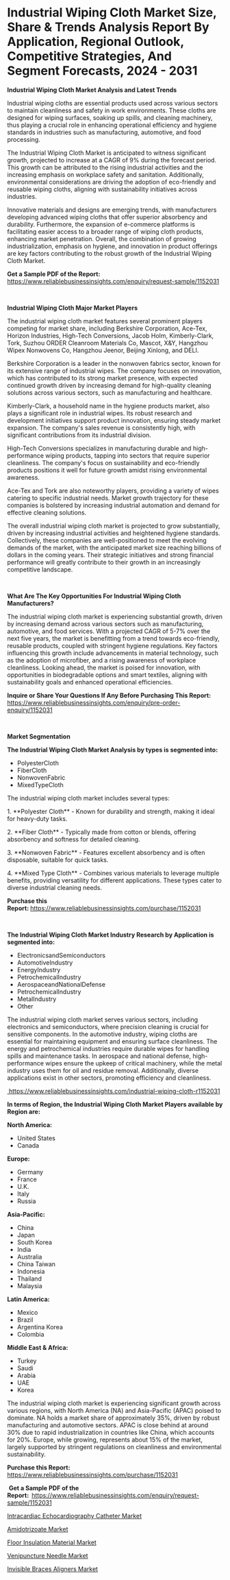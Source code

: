<p><h1>Industrial Wiping Cloth Market Size, Share & Trends Analysis Report By Application, Regional Outlook, Competitive Strategies, And Segment Forecasts, 2024 - 2031</h1></p><p><strong>Industrial Wiping Cloth Market Analysis and Latest Trends</strong></p>
<p><p>Industrial wiping cloths are essential products used across various sectors to maintain cleanliness and safety in work environments. These cloths are designed for wiping surfaces, soaking up spills, and cleaning machinery, thus playing a crucial role in enhancing operational efficiency and hygiene standards in industries such as manufacturing, automotive, and food processing.</p><p>The Industrial Wiping Cloth Market is anticipated to witness significant growth, projected to increase at a CAGR of 9% during the forecast period. This growth can be attributed to the rising industrial activities and the increasing emphasis on workplace safety and sanitation. Additionally, environmental considerations are driving the adoption of eco-friendly and reusable wiping cloths, aligning with sustainability initiatives across industries.</p><p>Innovative materials and designs are emerging trends, with manufacturers developing advanced wiping cloths that offer superior absorbency and durability. Furthermore, the expansion of e-commerce platforms is facilitating easier access to a broader range of wiping cloth products, enhancing market penetration. Overall, the combination of growing industrialization, emphasis on hygiene, and innovation in product offerings are key factors contributing to the robust growth of the Industrial Wiping Cloth Market.</p></p>
<p><strong>Get a Sample PDF of the Report:&nbsp;</strong> <a href="https://www.reliablebusinessinsights.com/enquiry/request-sample/1152031?utm_campaign=75&utm_medium=2&utm_source=Github&utm_content=ia&utm_term=07112024&utm_id=industrial-wiping-cloth">https://www.reliablebusinessinsights.com/enquiry/request-sample/1152031</a></p>
<p>&nbsp;</p>
<p><strong>Industrial Wiping Cloth Major Market Players</strong></p>
<p><p>The industrial wiping cloth market features several prominent players competing for market share, including Berkshire Corporation, Ace-Tex, Horizon Industries, High-Tech Conversions, Jacob Holm, Kimberly-Clark, Tork, Suzhou ORDER Cleanroom Materials Co, Mascot, X&Y, Hangzhou Wipex Nonwovens Co, Hangzhou Jeenor, Beijing Xinlong, and DELI.</p><p>Berkshire Corporation is a leader in the nonwoven fabrics sector, known for its extensive range of industrial wipes. The company focuses on innovation, which has contributed to its strong market presence, with expected continued growth driven by increasing demand for high-quality cleaning solutions across various sectors, such as manufacturing and healthcare.</p><p>Kimberly-Clark, a household name in the hygiene products market, also plays a significant role in industrial wipes. Its robust research and development initiatives support product innovation, ensuring steady market expansion. The company's sales revenue is consistently high, with significant contributions from its industrial division.</p><p>High-Tech Conversions specializes in manufacturing durable and high-performance wiping products, tapping into sectors that require superior cleanliness. The company's focus on sustainability and eco-friendly products positions it well for future growth amidst rising environmental awareness.</p><p>Ace-Tex and Tork are also noteworthy players, providing a variety of wipes catering to specific industrial needs. Market growth trajectory for these companies is bolstered by increasing industrial automation and demand for effective cleaning solutions.</p><p>The overall industrial wiping cloth market is projected to grow substantially, driven by increasing industrial activities and heightened hygiene standards. Collectively, these companies are well-positioned to meet the evolving demands of the market, with the anticipated market size reaching billions of dollars in the coming years. Their strategic initiatives and strong financial performance will greatly contribute to their growth in an increasingly competitive landscape.</p></p>
<p>&nbsp;</p>
<p><strong>What Are The Key Opportunities For Industrial Wiping Cloth Manufacturers?</strong></p>
<p><p>The industrial wiping cloth market is experiencing substantial growth, driven by increasing demand across various sectors such as manufacturing, automotive, and food services. With a projected CAGR of 5-7% over the next five years, the market is benefitting from a trend towards eco-friendly, reusable products, coupled with stringent hygiene regulations. Key factors influencing this growth include advancements in material technology, such as the adoption of microfiber, and a rising awareness of workplace cleanliness. Looking ahead, the market is poised for innovation, with opportunities in biodegradable options and smart textiles, aligning with sustainability goals and enhanced operational efficiencies.</p></p>
<p><strong>Inquire or Share Your Questions If Any Before Purchasing This Report:</strong> <a href="https://www.reliablebusinessinsights.com/enquiry/pre-order-enquiry/1152031?utm_campaign=75&utm_medium=2&utm_source=Github&utm_content=ia&utm_term=07112024&utm_id=industrial-wiping-cloth">https://www.reliablebusinessinsights.com/enquiry/pre-order-enquiry/1152031</a></p>
<p>&nbsp;</p>
<p><strong>Market Segmentation</strong></p>
<p><strong>The Industrial Wiping Cloth Market Analysis by types is segmented into:</strong></p>
<p><ul><li>PolyesterCloth</li><li>FiberCloth</li><li>NonwovenFabric</li><li>MixedTypeCloth</li></ul></p>
<p><p>The industrial wiping cloth market includes several types: </p><p>1. **Polyester Cloth** - Known for durability and strength, making it ideal for heavy-duty tasks.</p><p>2. **Fiber Cloth** - Typically made from cotton or blends, offering absorbency and softness for detailed cleaning.</p><p>3. **Nonwoven Fabric** - Features excellent absorbency and is often disposable, suitable for quick tasks.</p><p>4. **Mixed Type Cloth** - Combines various materials to leverage multiple benefits, providing versatility for different applications. These types cater to diverse industrial cleaning needs.</p></p>
<p><strong>Purchase this Report:&nbsp;</strong><a href="https://www.reliablebusinessinsights.com/purchase/1152031?utm_campaign=75&utm_medium=2&utm_source=Github&utm_content=ia&utm_term=07112024&utm_id=industrial-wiping-cloth">https://www.reliablebusinessinsights.com/purchase/1152031</a></p>
<p>&nbsp;</p>
<p><strong>The Industrial Wiping Cloth Market Industry Research by Application is segmented into:</strong></p>
<p><ul><li>ElectronicsandSemiconductors</li><li>AutomotiveIndustry</li><li>EnergyIndustry</li><li>PetrochemicalIndustry</li><li>AerospaceandNationalDefense</li><li>PetrochemicalIndustry</li><li>MetalIndustry</li><li>Other</li></ul></p>
<p><p>The industrial wiping cloth market serves various sectors, including electronics and semiconductors, where precision cleaning is crucial for sensitive components. In the automotive industry, wiping cloths are essential for maintaining equipment and ensuring surface cleanliness. The energy and petrochemical industries require durable wipes for handling spills and maintenance tasks. In aerospace and national defense, high-performance wipes ensure the upkeep of critical machinery, while the metal industry uses them for oil and residue removal. Additionally, diverse applications exist in other sectors, promoting efficiency and cleanliness.</p></p>
<p><a href="https://www.reliablebusinessinsights.com/industrial-wiping-cloth-r1152031?utm_campaign=75&utm_medium=2&utm_source=Github&utm_content=ia&utm_term=07112024&utm_id=industrial-wiping-cloth">&nbsp;https://www.reliablebusinessinsights.com/industrial-wiping-cloth-r1152031</a></p>
<p><strong>In terms of Region, the Industrial Wiping Cloth Market Players available by Region are:</strong></p>
<p>
    <p> <strong> North America: </strong>
        <ul>
            <li>United States</li>
            <li>Canada</li>
        </ul>
        </p> 
    <p> <strong> Europe: </strong>
        <ul>
            <li>Germany</li>
            <li>France</li>
            <li>U.K.</li>
            <li>Italy</li>
            <li>Russia</li>
        </ul>
        </p> 
    <p> <strong> Asia-Pacific: </strong>
        <ul>
            <li>China</li>
            <li>Japan</li>
            <li>South Korea</li>
            <li>India</li>
            <li>Australia</li>
            <li>China Taiwan</li>
            <li>Indonesia</li>
            <li>Thailand</li>
            <li>Malaysia</li>
        </ul>
        </p> 
    <p> <strong> Latin America: </strong>
        <ul>
            <li>Mexico</li>
            <li>Brazil</li>
            <li>Argentina Korea</li>
            <li>Colombia</li>
        </ul>
        </p> 
    <p> <strong> Middle East & Africa: </strong>
        <ul>
            <li>Turkey</li>
            <li>Saudi</li>
            <li>Arabia</li>
            <li>UAE</li>
            <li>Korea</li>
        </ul>
    </p>
    </p>
<p><p>The industrial wiping cloth market is experiencing significant growth across various regions, with North America (NA) and Asia-Pacific (APAC) poised to dominate. NA holds a market share of approximately 35%, driven by robust manufacturing and automotive sectors. APAC is close behind at around 30% due to rapid industrialization in countries like China, which accounts for 20%. Europe, while growing, represents about 15% of the market, largely supported by stringent regulations on cleanliness and environmental sustainability.</p></p>
<p><strong>Purchase this Report: </strong><a href="https://www.reliablebusinessinsights.com/purchase/1152031?utm_campaign=75&utm_medium=2&utm_source=Github&utm_content=ia&utm_term=07112024&utm_id=industrial-wiping-cloth">https://www.reliablebusinessinsights.com/purchase/1152031</a></p>
<p>&nbsp;<strong>Get a Sample PDF of the Report:&nbsp;&nbsp;</strong><a href="https://www.reliablebusinessinsights.com/enquiry/request-sample/1152031?utm_campaign=75&utm_medium=2&utm_source=Github&utm_content=ia&utm_term=07112024&utm_id=industrial-wiping-cloth">https://www.reliablebusinessinsights.com/enquiry/request-sample/1152031</a></p>
<p><strong></strong></p>
<p><p><a href="https://issuu.com/reportprime-2/docs/intracardiac-echocardiography-cathe_eb2373987c0ed2?utm_campaign=75&utm_medium=2&utm_source=Github&utm_content=ia&utm_term=07112024&utm_id=industrial-wiping-cloth">Intracardiac Echocardiography Catheter Market</a></p><p><a href="https://github.com/taketakyriffecd/Market-Research-Report-List-1/blob/main/amidotrizoate-market.md?utm_campaign=75&utm_medium=2&utm_source=Github&utm_content=ia&utm_term=07112024&utm_id=industrial-wiping-cloth">Amidotrizoate Market</a></p><p><a href="https://github.com/shivermasallash/Market-Research-Report-List-1/blob/main/floor-insulation-material-market.md?utm_campaign=75&utm_medium=2&utm_source=Github&utm_content=ia&utm_term=07112024&utm_id=industrial-wiping-cloth">Floor Insulation Material Market</a></p><p><a href="https://issuu.com/reportprime-2/docs/venipuncture-needle-market-size-203_7ce15b8974beda?utm_campaign=75&utm_medium=2&utm_source=Github&utm_content=ia&utm_term=07112024&utm_id=industrial-wiping-cloth">Venipuncture Needle Market</a></p><p><a href="https://issuu.com/reportprime-2/docs/invisible-braces-aligners-market-si_c5f86fe3d54022?utm_campaign=75&utm_medium=2&utm_source=Github&utm_content=ia&utm_term=07112024&utm_id=industrial-wiping-cloth">Invisible Braces Aligners Market</a></p></p>